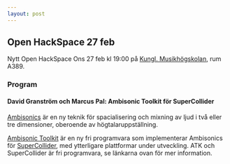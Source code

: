 ```yaml
---
layout: post
---
```



## Open HackSpace 27 feb

Nytt Open HackSpace Ons 27 feb kl 19:00 på [Kungl. Musikhögskolan][kmh], rum A389.

### Program

#### David Granström och Marcus Pal: Ambisonic Toolkit för SuperCollider

[Ambisonics][as] är en ny teknik för spacialisering och mixning av ljud i två eller
tre dimensioner, oberoende av högtalaruppställning.

[Ambisonic Toolkit][atk] är en ny fri programvara som implementerar Ambisonics för
[SuperCollider][sc], med ytterligare plattformar under utveckling. ATK och SuperCollider är fri
programvara, se länkarna ovan för mer information.


[as]:  http://en.wikipedia.org/wiki/Ambisonics
[atk]: http://www.ambisonictoolkit.net
[sc]:  http://supercollider.sourceforge.net/
[kmh]: http://www.kmh.se